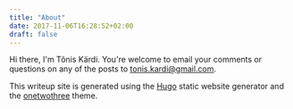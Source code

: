 ```yaml
---
title: "About"
date: 2017-11-06T16:28:52+02:00
draft: false
---
```


Hi there, I'm Tõnis Kärdi. You're welcome to email your comments or questions on
any of the posts to [tonis.kardi@gmail.com](mailto:tonis.kardi@gmail.com).

This writeup site is generated using the [Hugo](https://gohugo.io/)
static website generator and the [onetwothree](https://themes.gohugo.io/onetwothree/)
theme.
